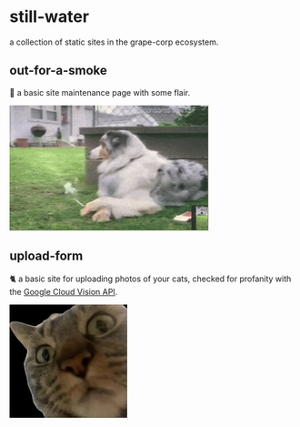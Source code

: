 # still-water

a collection of static sites in the grape-corp ecosystem.

## out-for-a-smoke

🚬 a basic site maintenance page with some flair. 

![image](/out-for-a-smoke/doggo-smoking.gif)

## upload-form

🐈 a basic site for uploading photos of your cats, checked for profanity with the [Google Cloud Vision API](https://cloud.google.com/vision/docs/apis).

![image](/upload-form/excuse-me-200px.jpg)